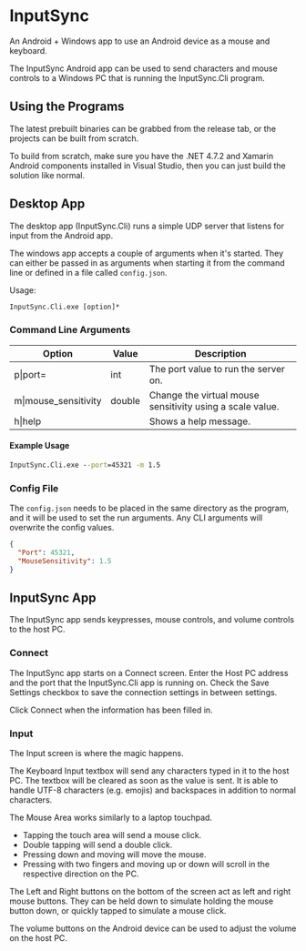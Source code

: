 # InputSync
An Android + Windows app to use an Android device as a mouse and keyboard.

The InputSync Android app can be used to send characters and mouse controls to a Windows PC that is running the InputSync.Cli program.

## Using the Programs

The latest prebuilt binaries can be grabbed from the release tab, or the projects can be built from scratch.

To build from scratch, make sure you have the .NET 4.7.2 and Xamarin Android components installed in Visual Studio, then you can just build the solution like normal.

## Desktop App

The desktop app (InputSync.Cli) runs a simple UDP server that listens for input from the Android app.

The windows app accepts a couple of arguments when it's started. They can either be passed in as arguments when starting it from the command line or defined in a file called `config.json`.

Usage:

```bat
InputSync.Cli.exe [option]*
```

### Command Line Arguments

| Option | Value | Description |
| --- | --- | --- |
| p\|port= | int | The port value to run the server on. |
| m\|mouse_sensitivity | double | Change the virtual mouse sensitivity using a scale value. |
| h\|help | | Shows a help message. |


#### Example Usage

```bat
InputSync.Cli.exe --port=45321 -m 1.5
```

### Config File

The `config.json` needs to be placed in the same directory as the program, and it will be used to set the run arguments. Any CLI arguments will overwrite the config values.

```json
{
  "Port": 45321,
  "MouseSensitivity": 1.5
}
```

## InputSync App

The InputSync app sends keypresses, mouse controls, and volume controls to the host PC.

### Connect

The InputSync app starts on a Connect screen. Enter the Host PC address and the port that the InputSync.Cli app is running on. Check the Save Settings checkbox to save the connection settings in between settings.

Click Connect when the information has been filled in.

### Input

The Input screen is where the magic happens.

The Keyboard Input textbox will send any characters typed in it to the host PC. The textbox will be cleared as soon as the value is sent. It is able to handle UTF-8 characters (e.g. emojis) and backspaces in addition to normal characters.

The Mouse Area works similarly to a laptop touchpad.

* Tapping the touch area will send a mouse click.
* Double tapping will send a double click.
* Pressing down and moving will move the mouse.
* Pressing with two fingers and moving up or down will scroll in the respective direction on the PC.

The Left and Right buttons on the bottom of the screen act as left and right mouse buttons. They can be held down to simulate holding the mouse button down, or quickly tapped to simulate a mouse click.

The volume buttons on the Android device can be used to adjust the volume on the host PC.
